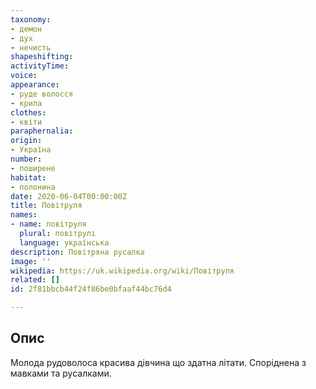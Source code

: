 ```yaml
---
taxonomy:
- демон
- дух
- нечисть
shapeshifting:
activityTime:
voice:
appearance:
- руде волосся
- крила
clothes:
- квіти
paraphernalia:
origin:
- Україна
number:
- поширене
habitat:
- полонина
date: 2020-06-04T00:00:00Z
title: Повітруля
names:
- name: повітруля
  plural: повітрулі
  language: українська
description: Повітряна русалка
image: ''
wikipedia: https://uk.wikipedia.org/wiki/Повітруля
related: []
id: 2f81bbcb44f24f86be0bfaaf44bc76d4

---
```

## Опис
Молода рудоволоса красива дівчина що здатна літати. Споріднена з мавками та русалками.